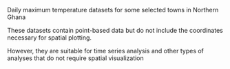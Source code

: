 Daily maximum temperature datasets for some selected towns in Northern Ghana


These datasets contain point-based data but do not include the coordinates necessary for spatial plotting.

However, they are suitable for time series analysis and other types of analyses that do not require spatial visualization
